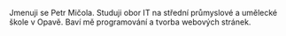 Jmenuji se Petr Mičola. Studuji obor IT na střední průmyslové a umělecké škole v Opavě. Baví mě programování a tvorba webových stránek.
